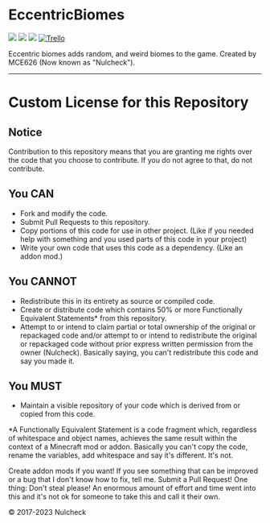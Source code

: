 # EccentricBiomes
[![](http://cf.way2muchnoise.eu/versions/eccentric-biomes_all.svg)](https://minecraft.curseforge.com/projects/eccentric-biomes)
[![](http://cf.way2muchnoise.eu/versions/Latest%20MC%20Version_eccentric-biomes_latest.svg)](https://minecraft.curseforge.com/projects/eccentric-biomes)
[![](http://cf.way2muchnoise.eu/short_eccentric-biomes_downloads.svg)](https://minecraft.curseforge.com/projects/eccentric-biomes)
[![Trello](https://img.shields.io/badge/Trello_Board-blue.svg?logo=trello&label=+&colorA=2b2b2b)](https://trello.com/b/Q0jTrh01)

Eccentric biomes adds random, and weird biomes to the game. Created by MCE626 (Now known as "Nulcheck").

------
# Custom License for this Repository
## Notice
Contribution to this repository means that you are granting me rights over the code that you choose to contribute. If you do not agree to that, do not contribute.

## You CAN
- Fork and modify the code.
- Submit Pull Requests to this repository.
- Copy portions of this code for use in other project. (Like if you needed help with something and you used parts of this code in your project)
- Write your own code that uses this code as a dependency. (Like an addon mod.)

## You CANNOT
- Redistribute this in its entirety as source or compiled code.
- Create or distribute code which contains 50% or more Functionally Equivalent Statements* from this repository.
- Attempt to or intend to claim partial or total ownership of the original or repackaged code and/or attempt to or intend to redistribute the original or repackaged code without prior express written permission from the owner (Nulcheck). Basically saying, you can't redistribute this code and say you made it.

## You MUST
- Maintain a visible repository of your code which is derived from or copied from this code.

*A Functionally Equivalent Statement is a code fragment which, regardless of whitespace and object names, achieves the same result within the context of a Minecraft mod or addon. Basically you can't copy the code, rename the variables, add whitespace and say it's different. It's not.

Create addon mods if you want! If you see something that can be improved or a bug that I don't know how to fix, tell me. Submit a Pull Request! One thing: Don't steal please! An enormous amount of effort and time went into this and it's not ok for someone to take this and call it their own.

© 2017-2023 Nulcheck
